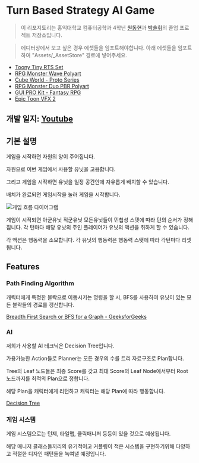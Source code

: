 # Turn Based Strategy AI Game

> 이 리포지토리는 홍익대학교 컴퓨터공학과 4학년 [원동현](https://github.com/wonAdam)과 [박솔휘](https://github.com/solhwi)의 졸업 프로젝트 저장소입니다.

> 에디터상에서 보고 싶은 경우 에셋들을 임포트해야합니다. 아래 에셋들을 임포트하여 "Assets/_AssetStore" 경로에 넣어주세요.
- [Toony Tiny RTS Set](https://assetstore.unity.com/packages/3d/characters/toony-tiny-rts-set-135258)
- [RPG Monster Wave Polyart](https://assetstore.unity.com/packages/3d/characters/creatures/rpg-monster-wave-polyart-157652)
- [Cube World - Proto Series](https://assetstore.unity.com/packages/3d/environments/cube-world-proto-series-144159)
- [RPG Monster Duo PBR Polyart](https://assetstore.unity.com/packages/3d/characters/creatures/rpg-monster-duo-pbr-polyart-157762)
- [GUI PRO Kit - Fantasy RPG](https://assetstore.unity.com/packages/2d/gui/gui-pro-kit-fantasy-rpg-170168)
- [Epic Toon VFX 2](https://assetstore.unity.com/packages/vfx/particles/spells/epic-toon-vfx-2-157651)

## 개발 일지: [Youtube](https://youtube.com/playlist?list=PLUnoDCtQAT-4vgxizujnRzX_ROiHMac2x)

## 기본 설명

게임을 시작하면 자원의 양이 주어집니다.

자원으로 이번 게임에서 사용할 유닛을 고용합니다. 

그리고 게임을 시작하면 유닛을 일정 공간안에 자유롭게  배치할 수 있습니다. 

배치가 완료되면 게임시작을 눌러 게임을 시작합니다. 

![게임 흐름 다이어그램](https://s3.us-west-2.amazonaws.com/secure.notion-static.com/81e7e1bd-ee4a-4b24-9eec-cbf511dd645f/-_.png?X-Amz-Algorithm=AWS4-HMAC-SHA256&X-Amz-Credential=AKIAT73L2G45O3KS52Y5%2F20210209%2Fus-west-2%2Fs3%2Faws4_request&X-Amz-Date=20210209T093343Z&X-Amz-Expires=86400&X-Amz-Signature=8f227c6778fa42edd6d67eeafa814a25a1b517ac8c7d22d95fd2a571f300ac66&X-Amz-SignedHeaders=host&response-content-disposition=filename%20%3D%22-_.png%22)

게임이 시작되면 아군유닛 적군유닛 모든유닛들이 민첩성 스탯에 따라 턴의 순서가 정해집니다. 각 턴마다 해당 유닛의 주인 플레이어가 유닛의 액션을 취하게 할 수 있습니다.

각 액션은 행동력을 소모합니다. 각 유닛의 행동력은 행동력 스탯에 따라 각턴마다 리셋됩니다.  

## Features

### Path Finding Algorithm

캐릭터에게 특정한 블락으로 이동시키는 명령을 할 시, BFS를 사용하여 유닛이 있는 모든 블락들의 경로를 갱신합니다. 

[Breadth First Search or BFS for a Graph - GeeksforGeeks](https://www.geeksforgeeks.org/breadth-first-search-or-bfs-for-a-graph/)

### AI 

저희가 사용할 AI 테크닉은 Decision Tree입니다. 

가용가능한 Action들로 Planner는 모든 경우의 수를 트리 자료구조로 Plan합니다. 

Tree의 Leaf 노드들은 최종 Score를 갖고 최대 Score의 Leaf Node에서부터 Root 노드까지를 최적의 Plan으로 정합니다.

해당 Plan을 캐릭터에게 리턴하고 캐릭터는 해당 Plan에 따라 행동합니다. 

[Decision Tree](https://www.geeksforgeeks.org/decision-tree)

### 게임 시스템

게임 시스템으로는 턴제, 타일맵, 클릭매니저 등등이 있을 것으로 예상됩니다. 

해당 매니저 클래스들끼리의 유기적이고 커플링이 적은 시스템을 구현하기위해 다양하고 적절한 디자인 패턴들을 녹여낼 예정입니다.
